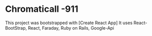 # Chromaticall -911

This project was bootstrapped with [Create React App]
It uses React-BootStrap, React, Faraday, Ruby on Rails, Google-Api
